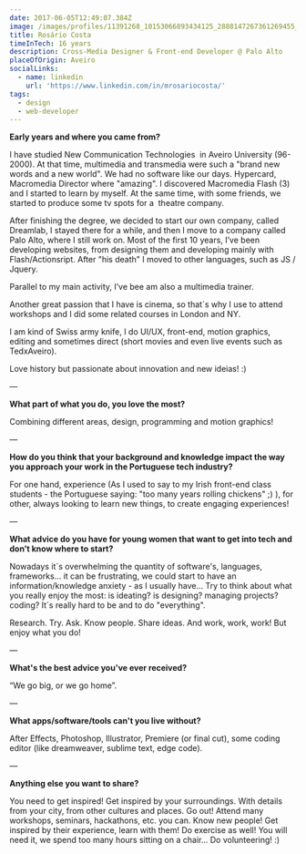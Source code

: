 ```yaml
---
date: 2017-06-05T12:49:07.384Z
image: /images/profiles/11391268_10153066893434125_2888147267361269455_n.jpg
title: Rosário Costa
timeInTech: 16 years
description: Cross-Media Designer & Front-end Developer @ Palo Alto
placeOfOrigin: Aveiro
socialLinks:
  - name: linkedin
    url: 'https://www.linkedin.com/in/mrosariocosta/'
tags:
  - design
  - web-developer
---
```

**Early years and where you
came from?**

I have studied New Communication Technologies  in Aveiro University (96-2000). At that time, multimedia and transmedia were such a "brand new words and a new world". We had no software like our days. Hypercard,  Macromedia Director where "amazing". I discovered Macromedia Flash (3) and I started to learn by myself. At the same time, with some friends, we started to produce some tv spots for a  theatre company.

After finishing the degree, we decided to start our own company, called Dreamlab, I stayed there for a while, and then I move to a company called Palo Alto, where I still work on. Most of the first 10 years, I’ve been developing websites, from designing them and developing mainly with Flash/Actionsript. After "his death" I moved to other languages, such as JS / Jquery.

Parallel to my main activity, I’ve bee am also a multimedia trainer.

Another great passion that I have is cinema, so that´s why I use to attend workshops and I did some related courses in London and NY.

I am kind of Swiss army knife, I do UI/UX, front-end, motion graphics, editing and sometimes direct (short movies and even live events such as TedxAveiro).

Love history but passionate about innovation and new ideias! :)

—

**What part of what you do,
you love the most?**

Combining different areas, design, programming and motion graphics!

—

**How do you think that your
background and knowledge impact the way you approach your work in the
Portuguese tech industry?**

For one hand, experience (As I used to say to my Irish front-end class students - the Portuguese saying: "too many years rolling chickens" ;) ), for other, always looking to learn new things, to create engaging experiences!

—

**What advice do you have
for young women that want to get into tech and don’t know where to start?**

Nowadays it´s overwhelming the quantity of software's, languages, frameworks... it can be frustrating, we could start to have an information/knowledge anxiety - as I usually have... Try to think about what you really enjoy the most: is ideating? is designing? managing projects? coding? It´s really hard to be and to do "everything".

Research. Try. Ask. Know people. Share ideas. And work, work, work! But enjoy what you do!

—

**What's the best advice
you've ever received?**

“We go big, or we go home”.

— 

**What apps/software/tools
can't you live without?**

After Effects, Photoshop, Illustrator, Premiere (or final cut), some coding editor (like dreamweaver, sublime text, edge code).

—

**Anything
else you want to share?**

You need to get inspired! Get inspired by your surroundings. With details from your city, from other cultures and places. Go out! Attend many workshops, seminars, hackathons, etc. you can. Know new people! Get inspired by their experience, learn with them! Do exercise as well! You will need it, we spend too many hours sitting on a chair... Do volunteering! :)


